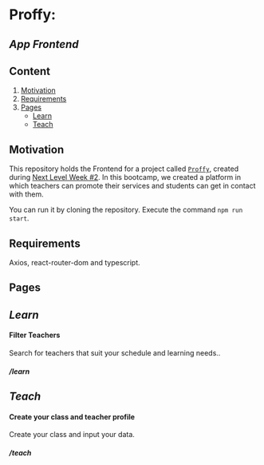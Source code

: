 # Proffy:
## *App Frontend*

## Content

1. [Motivation](#Motivation) 
2. [Requirements](#Requirements)
3. [Pages](#Pages)
    - [Learn](#Learn)
    - [Teach](#Teach)

## Motivation

This repository holds the Frontend for a project called [`Proffy`](https://proffys.vercel.app/), created during [Next Level Week #2](https://nextlevelweek.com/inscricao/2). In this bootcamp, we created a platform in which teachers can promote their services and students can get in contact with them.

You can run it by cloning the repository. Execute the command `npm run start`.

## Requirements

Axios, react-router-dom and typescript.

## Pages
## *Learn*

#### Filter Teachers
Search for teachers that suit your schedule and learning needs..
##### /learn

## *Teach*

#### Create your class and teacher profile
Create your class and input your data.
##### /teach
